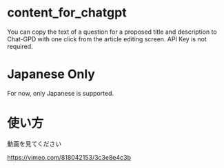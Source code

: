 # content_for_chatgpt
You can copy the text of a question for a proposed title and description to Chat-GPD with one click from the article editing screen. API Key is not required.

# Japanese Only

For now, only Japanese is supported.

# 使い方

動画を見てください


https://vimeo.com/818042153/3c3e8e4c3b
